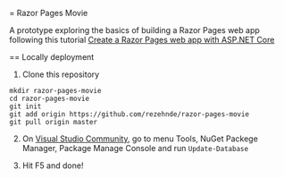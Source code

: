﻿= Razor Pages Movie

A prototype exploring the basics of building a Razor Pages web app following this tutorial [Create a Razor Pages web app with ASP.NET Core](https://docs.microsoft.com/en-US/aspnet/core/tutorials/razor-pages/?view=aspnetcore-3.1)

== Locally deployment

1. Clone this repository
```
mkdir razor-pages-movie
cd razor-pages-movie
git init
git add origin https://github.com/rezehnde/razor-pages-movie
git pull origin master
```

2. On [Visual Studio Community](https://visualstudio.microsoft.com/pt-br/downloads/), go to menu Tools, NuGet Packege Manager, Package Manage Console and run ```Update-Database```

3. Hit F5 and done!
